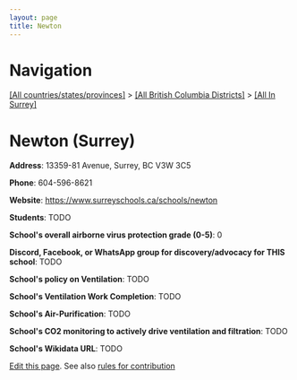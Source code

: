```yaml
---
layout: page
title: Newton
---
```

# Navigation

[[All countries/states/provinces]](../../..) > [[All British Columbia Districts]](../..) > [[All In Surrey]](..)

# Newton (Surrey)

**Address**: 13359-81 Avenue, Surrey, BC V3W 3C5

**Phone**: 604-596-8621

**Website**: <https://www.surreyschools.ca/schools/newton>

**Students**: TODO

**School's overall airborne virus protection grade (0-5)**: 0

**Discord, Facebook, or WhatsApp group for discovery/advocacy for THIS school**: TODO

**School's policy on Ventilation**: TODO

**School's Ventilation Work Completion**: TODO

**School's Air-Purification**: TODO

**School's CO2 monitoring to actively drive ventilation and filtration**: TODO

**School's Wikidata URL**: TODO


[Edit this page](https://github.com/ventilate-schools/BC/edit/main/./Surrey/Newton.md). See also [rules for contribution](../../../contribution-rules/)
